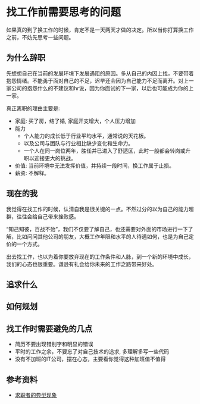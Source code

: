 # 找工作前需要思考的问题
如果真的到了换工作的时候，肯定不是一天两天才做的决定。所以当你打算换工作之前，不妨先思考一些问题。

## 为什么辞职
先想想自己在当前的发展环境下发展遇阻的原因。多从自己的内因上找，不要带着抱怨情绪。不能勇于面对自己的不足，迟早还会因为自己能力不足而离开。对上一家公司的抱怨什么的不建议和hr说，因为你面试的下一家，以后也可能成为你的上一家。

真正离职的理由主要是:

- 家庭: 买了房，结了婚, 家庭开支增大，个人压力增加
- 能力
    - 个人能力的成长低于行业平均水平，通常说的天花板。
    - 以及公司与团队与行业相比缺少变化和生命力。
    - 一个人在同一岗位两年，胜任并已进入了舒适区，此时一般都会转岗或升职以迎接更大的挑战。
- 价值: 当前环境中无法发挥价值，并持续一段时间，换工作属于止损。
- 薪资: 不解释。


## 现在的我
我觉得在找工作的时候，认清自我是很关键的一点。不然过分的以为自己的能力超群，往往会给自己带来挫败感。

“知己知彼，百战不殆”，我们不仅要了解自己，也还需要对外面的市场进行一下了解，比如问问其他公司的朋友，大概工作年限和水平的人待遇如何，也是为自己定价的一个方式。

出去找工作，也以为着你要放弃现在的工作条件和人脉，到一个新的环境中成长，我们的心态也很重要。谦逊有礼会给你未来的工作之路带来好处。

## 追求什么


## 如何规划

## 找工作时需要避免的几点

- 简历不要出现错别字和明显的错误
- 平时的工作之余，不要忘了对自己技术的追求, 多理解多写一些代码
- 没有不加班的IT公司，摆在心态，主要看你觉得这种加班值不值得

## 参考资料
- [求职者的典型现象](http://mp.weixin.qq.com/s?__biz=MzA5NDY0ODkxNA==&mid=203433818&idx=1&sn=60f065f50455229d2414577c578d354a#rd)
